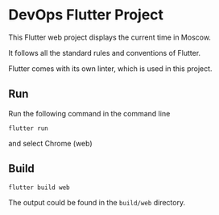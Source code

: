 # DevOps Flutter Project

This Flutter web project displays the current time in Moscow.

It follows all the standard rules and conventions of Flutter.

Flutter comes with its own linter, which is used in this project.

## Run

Run the following command in the command line

```console
flutter run
```

and select Chrome (web)

## Build

```console
flutter build web
```

The output could be found in the `build/web` directory.
